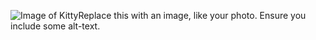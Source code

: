 ![Image of Kitty](https://octodex.github.com/images/yaktocat.png)Replace this with an image, like your photo. Ensure you include some alt-text.

